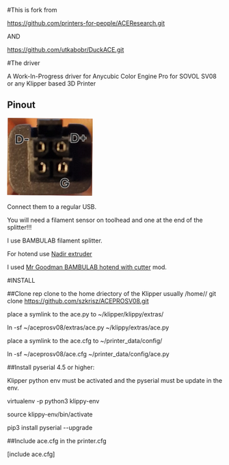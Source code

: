 #This is fork from 

https://github.com/printers-for-people/ACEResearch.git

AND

https://github.com/utkabobr/DuckACE.git


#The driver

A Work-In-Progress driver for Anycubic Color Engine Pro for SOVOL SV08 or any Klipper based 3D Printer

## Pinout

![Pins](/img/connector.png)

Connect them to a regular USB.

You will need a filament sensor on toolhead and one at the end of the splitter!!! 

I use BAMBULAB filament splitter.

For hotend use <a href="https://www.printables.com/model/1133951-v4-toolhead-ideal-for-mmu-for-sv08-and-any-voron-g">Nadir extruder</a>

I used <a href="https://www.printables.com/model/1099177-sovol-sv08-head-filament-cutting-mod">Mr Goodman BAMBULAB hotend with cutter</a> mod.

#INSTALL

##Clone rep
clone to the home driectory of the Klipper usually /home/<user>/
git clone https://github.com/szkrisz/ACEPROSV08.git

place a symlink to the ace.py to ~/klipper/klippy/extras/

ln -sf ~/aceprosv08/extras/ace.py ~/klippy/extras/ace.py


place a symlink to the ace.cfg to ~/printer_data/config/

ln -sf ~/aceprosv08/ace.cfg ~/printer_data/config/ace.py


##Install pyserial 4.5 or higher:

Klipper python env must be activated and the pyserial must be update in the env.

virtualenv -p python3 klippy-env

source klippy-env/bin/activate

pip3 install pyserial --upgrade


##Include ace.cfg in the printer.cfg

[include ace.cfg]
